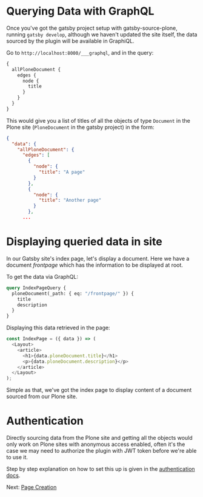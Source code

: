 # Querying Data with GraphQL

Once you've got the gatsby project setup with gatsby-source-plone, running `gatsby develop`, although we haven't updated the site itself, the data sourced by the plugin will be available in GraphiQL.

Go to `http://localhost:8000/___graphql`, and in the query:

```graphql
{
  allPloneDocument {
    edges {
      node {
        title
      }
    }
  }
}
```

This would give you a list of titles of all the objects of type `Document` in the Plone site (`PloneDocument` in the gatsby project) in the form:

```json
{
  "data": {
    "allPloneDocument": {
      "edges": [
        {
          "node": {
            "title": "A page"
          }
        },
        {
          "node": {
            "title": "Another page"
          }
        },
      ...
```

# Displaying queried data in site

In our Gatsby site's index page, let's display a document. Here we have a document _frontpage_ which has the information to be displayed at root.

To get the data via GraphQL:

```graphql
query IndexPageQuery {
  ploneDocument(_path: { eq: "/frontpage/" }) {
    title
    description
  }
}
```

Displaying this data retrieved in the page:

```javascript
const IndexPage = ({ data }) => (
  <Layout>
    <article>
      <h1>{data.ploneDocument.title}</h1>
      <p>{data.ploneDocument.description}</p>
    </article>
  </Layout>
);
```

Simple as that, we've got the index page to display content of a document sourced from our Plone site.

# Authentication

Directly sourcing data from the Plone site and getting all the objects would only work on Plone sites with anonymous access enabled, often it's the case we may need to authorize the plugin with JWT token before we're able to use it.

Step by step explanation on how to set this up is given in the [authentication docs](https://collective.github.io/gatsby-source-plone/reference/authentication/).

Next: [Page Creation](3_page_creation)
